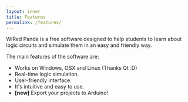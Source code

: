 ```yaml
---
layout: inner
title: Features
permalink: /features/
---
```


WiRed Panda is a free software designed to help students to learn about logic circuits and simulate them in an easy and friendly way.

The main features of the software are:

- Works on Windows, OSX and Linux (Thanks Qt :D)
- Real-time logic simulation.
- User-friendly interface.
- It's intuitive and easy to use.
- **[new]** Export your projects to Arduino!

